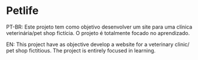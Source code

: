 # Petlife

PT-BR: Este projeto tem como objetivo desenvolver um site para uma clínica veterinária/pet shop fictícia. O projeto é totalmente focado no aprendizado.


EN: This project have as objective develop a website for a veterinary clinic/ pet shop fictitious. The project is entirely focused in learning.
